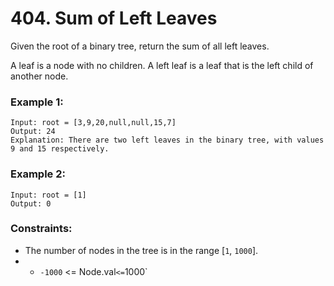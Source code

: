 # 404. Sum of Left Leaves

Given the root of a binary tree, return the sum of all left leaves.

A leaf is a node with no children. A left leaf is a leaf that is the left child of another node.

### Example 1:

```
Input: root = [3,9,20,null,null,15,7]
Output: 24
Explanation: There are two left leaves in the binary tree, with values 9 and 15 respectively.
```

### Example 2:

```
Input: root = [1]
Output: 0
```

### Constraints:

- The number of nodes in the tree is in the range [`1`, `1000`].
- - `-1000` <= Node.val` <= `1000`

